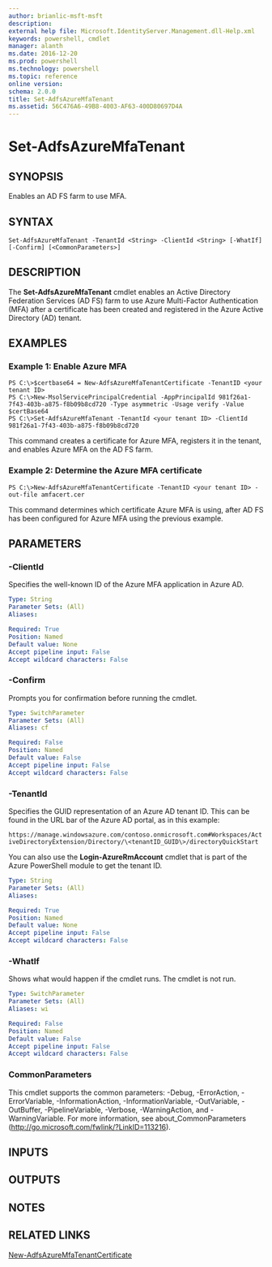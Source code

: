 ```yaml
---
author: brianlic-msft-msft
description: 
external help file: Microsoft.IdentityServer.Management.dll-Help.xml
keywords: powershell, cmdlet
manager: alanth
ms.date: 2016-12-20
ms.prod: powershell
ms.technology: powershell
ms.topic: reference
online version: 
schema: 2.0.0
title: Set-AdfsAzureMfaTenant
ms.assetid: 56C476A6-49B8-4003-AF63-400D80697D4A
---
```


# Set-AdfsAzureMfaTenant

## SYNOPSIS
Enables an AD FS farm to use MFA.

## SYNTAX

```
Set-AdfsAzureMfaTenant -TenantId <String> -ClientId <String> [-WhatIf] [-Confirm] [<CommonParameters>]
```

## DESCRIPTION
The **Set-AdfsAzureMfaTenant** cmdlet enables an Active Directory Federation Services (AD FS) farm to use Azure Multi-Factor Authentication (MFA) after a certificate has been created and registered in the Azure Active Directory (AD) tenant.

## EXAMPLES

### Example 1: Enable Azure MFA
```
PS C:\>$certbase64 = New-AdfsAzureMfaTenantCertificate -TenantID <your tenant ID>
PS C:\>New-MsolServicePrincipalCredential -AppPrincipalId 981f26a1-7f43-403b-a875-f8b09b8cd720 -Type asymmetric -Usage verify -Value $certBase64
PS C:\>Set-AdfsAzureMfaTenant -TenantId <your tenant ID> -ClientId 981f26a1-7f43-403b-a875-f8b09b8cd720
```

This command creates a certificate for Azure MFA, registers it in the tenant, and enables Azure MFA on the AD FS farm.

### Example 2: Determine the Azure MFA certificate
```
PS C:\>New-AdfsAzureMfaTenantCertificate -TenantID <your tenant ID> -out-file amfacert.cer
```

This command determines which certificate Azure MFA is using, after AD FS has been configured for Azure MFA using the previous example.

## PARAMETERS

### -ClientId
Specifies the well-known ID of the Azure MFA application in Azure AD.

```yaml
Type: String
Parameter Sets: (All)
Aliases: 

Required: True
Position: Named
Default value: None
Accept pipeline input: False
Accept wildcard characters: False
```

### -Confirm
Prompts you for confirmation before running the cmdlet.

```yaml
Type: SwitchParameter
Parameter Sets: (All)
Aliases: cf

Required: False
Position: Named
Default value: False
Accept pipeline input: False
Accept wildcard characters: False
```

### -TenantId
Specifies the GUID representation of an Azure AD tenant ID.
This can be found in the URL bar of the Azure AD portal, as in this example: 

`https://manage.windowsazure.com/contoso.onmicrosoft.com#Workspaces/ActiveDirectoryExtension/Directory/\<tenantID_GUID\>/directoryQuickStart`

You can also use the **Login-AzureRmAccount** cmdlet that is part of the Azure PowerShell module to get the tenant ID.

```yaml
Type: String
Parameter Sets: (All)
Aliases: 

Required: True
Position: Named
Default value: None
Accept pipeline input: False
Accept wildcard characters: False
```

### -WhatIf
Shows what would happen if the cmdlet runs.
The cmdlet is not run.

```yaml
Type: SwitchParameter
Parameter Sets: (All)
Aliases: wi

Required: False
Position: Named
Default value: False
Accept pipeline input: False
Accept wildcard characters: False
```

### CommonParameters
This cmdlet supports the common parameters: -Debug, -ErrorAction, -ErrorVariable, -InformationAction, -InformationVariable, -OutVariable, -OutBuffer, -PipelineVariable, -Verbose, -WarningAction, and -WarningVariable. For more information, see about_CommonParameters (http://go.microsoft.com/fwlink/?LinkID=113216).

## INPUTS

## OUTPUTS

## NOTES

## RELATED LINKS

[New-AdfsAzureMfaTenantCertificate](./New-AdfsAzureMfaTenantCertificate.md)

